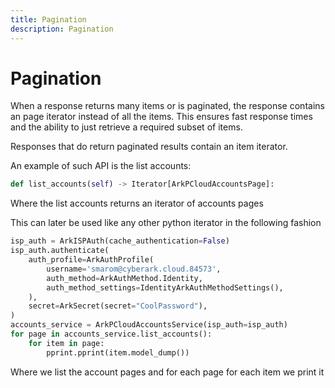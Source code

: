 ```yaml
---
title: Pagination
description: Pagination
---
```


# Pagination

When a response returns many items or is paginated, the response contains an page iterator instead of all the items. This ensures fast response times and the ability to just retrieve a required subset of items.

Responses that do return paginated results contain an item iterator.

An example of such API is the list accounts:
```python
def list_accounts(self) -> Iterator[ArkPCloudAccountsPage]:
```

Where the list accounts returns an iterator of accounts pages

This can later be used like any other python iterator in the following fashion

```python
isp_auth = ArkISPAuth(cache_authentication=False)
isp_auth.authenticate(
    auth_profile=ArkAuthProfile(
        username='smarom@cyberark.cloud.84573',
        auth_method=ArkAuthMethod.Identity,
        auth_method_settings=IdentityArkAuthMethodSettings(),
    ),
    secret=ArkSecret(secret="CoolPassword"),
)
accounts_service = ArkPCloudAccountsService(isp_auth=isp_auth)
for page in accounts_service.list_accounts():
    for item in page:
        pprint.pprint(item.model_dump())
```

Where we list the account pages and for each page for each item we print it
